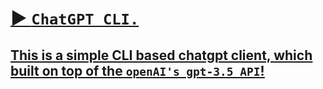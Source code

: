 # <u>▶️ `ChatGPT CLI.`<u>
##  This is a simple CLI based chatgpt client, which built on top of the `openAI's gpt-3.5 API`!
  
